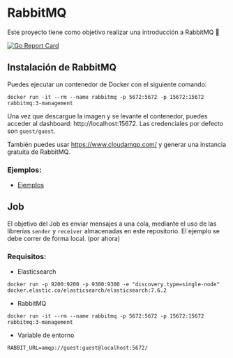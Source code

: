 # RabbitMQ
Este proyecto tiene como objetivo realizar una introducción a RabbitMQ 🎯 

[![Go Report Card](https://goreportcard.com/badge/github.com/pablosilvab/demo-rabbitmq)](https://goreportcard.com/report/github.com/pablosilvab/demo-rabbitmq)


## Instalación de RabbitMQ 

Puedes ejecutar un contenedor de Docker con el siguiente comando:

```
docker run -it --rm --name rabbitmq -p 5672:5672 -p 15672:15672 rabbitmq:3-management
```

Una vez que descargue la imagen y se levante el contenedor, puedes acceder al dashboard: http://localhost:15672. Las credenciales por defecto son ```guest/guest```.

También puedes usar https://www.cloudamqp.com/ y generar una instancia gratuita de RabbitMQ.

### Ejemplos:

* [Ejemplos](examples)

## Job 

El objetivo del Job es enviar mensajes a una cola, mediante el uso de las librerías ```sender``` y ```receiver``` almacenadas en este repositorio. El ejemplo se debe correr de forma local. (por ahora)

### Requisitos:

* Elasticsearch  

```
docker run -p 9200:9200 -p 9300:9300 -e "discovery.type=single-node" docker.elastic.co/elasticsearch/elasticsearch:7.6.2  
```

* RabbitMQ  
```
docker run -it --rm --name rabbitmq -p 5672:5672 -p 15672:15672 rabbitmq:3-management
```

* Variable de entorno 

```
RABBIT_URL=amqp://guest:guest@localhost:5672/
```

